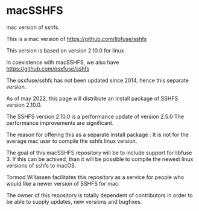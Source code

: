 # macSSHFS
mac version of sshfs.

This is a mac version of 
https://github.com/libfuse/sshfs

This version is based on version 2.10.0 for linux

In coexistence with macSSHFS, we also have 
https://github.com/osxfuse/sshfs

The osxfuse/sshfs has not been updated since 2014, hence this separate version.


As of may 2022, this page will distribute an install package of
SSHFS version 2.10.0.

The SSHFS version 2.10.0 is a performance update of version 2.5.0
The performance improvements are significant.

The reason for offering this as a separate install package : It is not for the average mac user to compile the sshfs linux version.

The goal of this macSSHFS repository will be to include support for libfuse 3.
If this can be achived, than it will be possible to compile the newest linux versions of sshfs to macOS.

Tormod Willassen facilitates this repository as a service for people who would like a newer version of SSHFS for mac.

The owner of this repository is totally dependent of contributors in order to be able to supply updates, new versions
and bugfixes. 




